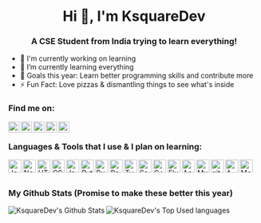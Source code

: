 <h1 align="center">Hi 👋, I'm KsquareDev</h1>
<h3 align="center">A CSE Student from India trying to learn everything!</h3>


* 🔭 I'm currently working on learning
* 🌱 I’m currently learning everything
* 🥅 Goals this year: Learn better programming skills and contribute more
* ⚡ Fun Fact: Love pizzas & dismantling things to see what's inside


<h3>Find me on:</h3>

[<img align="left" alt="KsquareDev Twitter" width="22px" src="https://github.com/itsksquaredev/itsksquaredev/blob/master/icons/twitter.svg" />](https://twitter.com/itsksquaredev)
[<img align="left" alt="KsquareDev Instagram" width="22px" src="https://github.com/itsksquaredev/itsksquaredev/blob/master/icons/instagram.svg" />](https://www.instagram.com/ig_ksquare/)
[<img align="left" alt="KsquareDev Discord" width="22px" src="https://github.com/itsksquaredev/itsksquaredev/blob/master/icons/discord.svg" />](https://discord.gg/fKaA96B)
[<img align="left" alt="KsquareDev CodePen" width="22px" src="https://github.com/itsksquaredev/itsksquaredev/blob/master/icons/codepen.svg" />](https://codepen.io/itsksquaredev)
[<img align="left" alt="KsquareDev GitHub" width="22px" src="https://github.com/itsksquaredev/itsksquaredev/blob/master/icons/github.svg" />](https://github.com/itsksquaredev)
</br>


<h3>Languages & Tools that I use & I plan on learning:</h3>

<img align="left" alt="JavaScript" width="26px" src="https://github.com/itsksquaredev/itsksquaredev/blob/master/icons/javascript.svg" />
<img align="left" alt="NodeJS" width="26px" src="https://github.com/itsksquaredev/itsksquaredev/blob/master/icons/node-dot-js.svg" />
<img align="left" alt="HTML5" width="26px" src="https://github.com/itsksquaredev/itsksquaredev/blob/master/icons/html5.svg" />
<img align="left" alt="CSS3" width="26px" src="https://github.com/itsksquaredev/itsksquaredev/blob/master/icons/css3.svg" />
<img align="left" alt="Java" width="26px" src="https://github.com/itsksquaredev/itsksquaredev/blob/master/icons/java.svg" />
<img align="left" alt="Python" width="26px" src="https://github.com/itsksquaredev/itsksquaredev/blob/master/icons/python.svg" />
<img align="left" alt="Rust" width="26px" src="https://github.com/itsksquaredev/itsksquaredev/blob/master/icons/rust.svg" />
<img align="left" alt="React" width="26px" src="https://github.com/itsksquaredev/itsksquaredev/blob/master/icons/react.svg" />
<img align="left" alt="TypeScript" width="26px" src="https://github.com/itsksquaredev/itsksquaredev/blob/master/icons/typescript.svg" />
<img align="left" alt="Sass" width="26px" src="https://github.com/itsksquaredev/itsksquaredev/blob/master/icons/sass.svg" />
<img align="left" alt="C++" width="26px" src="https://github.com/itsksquaredev/itsksquaredev/blob/master/icons/cplusplus.svg" />
<img align="left" alt="Flutter" width="26px" src="https://github.com/itsksquaredev/itsksquaredev/blob/master/icons/flutter.svg" />
<img align="left" alt="Angular" width="26px" src="https://github.com/itsksquaredev/itsksquaredev/blob/master/icons/angular.svg" />
<img align="left" alt="MySQL" width="26px" src="https://github.com/itsksquaredev/itsksquaredev/blob/master/icons/mysql.svg" />
<img align="left" alt="git" width="26px" src="https://github.com/itsksquaredev/itsksquaredev/blob/master/icons/git.svg" />
<img align="left" alt="AWS" width="26px" src="https://github.com/itsksquaredev/itsksquaredev/blob/master/icons/amazonaws.svg" />
<img align="left" alt="MongoDB" width="26px" src="https://github.com/itsksquaredev/itsksquaredev/blob/master/icons/mongodb.svg" />
</br>
</br>

<h3>My Github Stats (Promise to make these better this year)</h3>
<img align="left" alt="KsquareDev's Github Stats" src="https://github-readme-stats.vercel.app/api?username=itsksquaredev&show_icons=true&hide_border=true&theme=dark&include_all_commits=true&count_private=true&hide_title=true" />
<img align="left" alt="KsquareDev's Top Used languages" src="https://github-readme-stats.vercel.app/api/top-langs/?username=itsksquaredev&layout=compact" />
